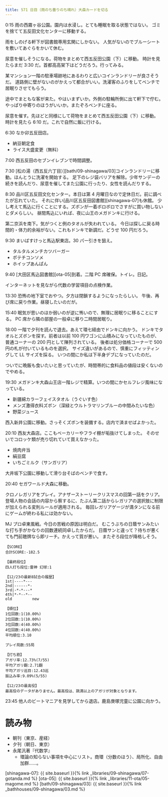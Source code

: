 ```yaml
---
title: 571 日目（雨のち曇りのち晴れ）大森カードを切る
---
```


0:15 雨の西霧ヶ谷公園。園内は水浸し。とても睡眠を取る状態ではない。
ゴミを捨てて五反田文化センターに移動する。

雨をしのげる軒下が図書館専用玄関にしかない。
人気がないのでブルーシートを敷いてあぐらをかいて休む。

尿意を催しそうになる。荷物をまとめて西五反田公園（下）に移動。
時計を見たらまだ 3:30 だ。首都高高架下はどうだろう。行ってみる。

某マンション一階の駐車場跡地にあるわりと広いコインランドリーが良さそうだ。
道路側に壁がないのがかえって都合がいい。洗濯客のふりをしてベンチで居眠りさせてもらう。

途中でまともな客が来た。やはいまずいか。外側の駐輪所側に出て軒下で佇む。
やっぱり中寄りのほうがいいか。またぞろベンチに座る。

尿意を催す。先ほどと同様にして荷物をまとめて西五反田公園（下）に移動。
時計を見たら 6:10 だ。これで自然に飯に行ける。

6:30 なか卯五反田店。
* 納豆朝定食
* ライス大盛変更（無料）

7:00 西五反田のセブンイレブンで時間調整。

7:30 [松の湯（西五反六丁目）][bath/09-shinagawa/03]コインランドリーに移動。ほんとうに洗濯を開始する。
足下のレジ袋バリアを解除。少年サンデーの続きを読んだり、尿意を催してまた公園に行ったり、女性を読んだりする。

8:30 品川区五反田文化センター。本日は第 4 月曜日なので定休日だ。前に調べたが忘れていた。
それに伴い[品川区五反田図書館][shinagawa-07]も休館。
少し考えて馬込に行くことにする。ズボンが一着ボロボロでさすがに買い物しないとダメらしい。
昼間馬込にいれば、夜に山王のメガドンキに行ける。

第二京浜を南下。気がつくと例のタオルが失われている。
今日は探しに戻る時間的・体力的余裕がない。これもドンキで新調だ。どうせ 100 円だろう。

9:30 まいばすけっと馬込駅東店。30 パー引きを狙え。
* タルタルメンチカツバーガー
* ポテチコンソメ
* ホイップあんぱん

9:40 [大田区馬込図書館][ota-05]到着。二階 PC 席確保。トイレ。日記。

インターネットを見ながら代数の学習項目の点検作業。

13:30 恐怖の地下室でおやつ。夕方は閉鎖するようになったらしい。
午後、再び席に戻り作業。昼寝したいのだが。

15:40 眠気が思いのほか弱いのが逆に怖いので、無理に居眠りに移ることにする。
PC 席から隣の部屋の一般卓に移り二時間居眠り。

18:00 一階で夕刊を読んで退去。あえて環七経由でドンキに向かう。
ドンキでタオルとズボンを探す。前者は以前 100 円ワゴンに山積みになっていたものが、
普通コーナーの 200 円として陳列されている。
後者は処分価格コーナーで 500 円の札が付いているものを選択。
サイズ違いがあるので、慎重にフィッティングして LL サイズを採る。
いつの間にか私は下半身デブになっていたのだ。

ついでに晩飯も食いたいと思っていたが、時間帯的に食料品の値段は安くないのでやめる。

19:30 メガドンキ大森山王店一階レジで精算。いつの間にかセルフレジ風味になっている。
* 新疆綿カラーフェイスタオル（うぐいす色）
* メンズ激得衣料ズボン（深緑とウルトラマリンブルーの中間みたいな色）
* 野菜ジュース

西入新井公園に移動。さっそくズボンを装備する。店内で済ませばよかった。

20:10 西友大森店。ここもベーカリーやフライ棚が垢抜けてしまった。
そのせいでコロッケ類が売り切れていて買えなかった。
* 焼肉弁当
* 絹豆腐
* いちごミルク（サンガリア）

大井坂下公園に移動して滑り台そばのベンチで食す。

20:40 セガワールド大森に移動。

クロノレガリアをプレイ。アナザーストーリークリスマスの回第一話をクリア。
登場人物の会話の内容から察するに、たぶん第二話からレガリアの選択肢に制限が加えられる変則ルールが適用される。
毎回レガリアゲージが満タンになる前にゲームが終わる私には効かない。

MJ プロ卓東風戦。今日の苦戦の原因は明白だ。
むこうぶちの日蔭サンみたいな打ち手がかなりの回数連続同卓したからだ。
日蔭サンと違って？待ちが悪くても門前聴牌なら即リーチ。かえって質が悪い。
またぞろ段位が降格しそう。

```text
【SCORE】
合計SCORE:-182.5

【最終段位】
四人打ち段位:雷神 幻球:1

【12/23の最新8試合の履歴】
1st|----*---
2nd|------*-
3rd|-*-*---*
4th|*-*--*--
old         new

【順位】
1位回数:1(10.00%)
2位回数:1(10.00%)
3位回数:4(40.00%)
4位回数:4(40.00%)
平均順位:3.10

プレイ局数:55局

【打ち筋】
アガリ率:12.73%(7/55)
平均アガリ翻:2.71翻
平均アガリ巡目:12.43巡
振込み率:9.09%(5/55)

【12/23の最高役】
最高役のデータがありません。最高役は、跳満以上のアガリが対象となります。
```

23:45 他人のビートマニアを見学してから退店。鹿島庚塚児童に公園に向かう。

# 読み物

* 朝刊（東京、産経）
* 夕刊（朝日、東京）
* 永尾汎著『代数学』
  * 環論の知らない事項を中心にリスト。商環（分数のほう）、局所化、自由加群……。

[shinagawa-07]: {{ site.baseurl }}{% link _libraries/09-shinagawa/07-gotanda.md %}
[ota-05]: {{ site.baseurl }}{% link _libraries/11-ota/05-magome.md %}
[bath/09-shinagawa/03]: {{ site.baseurl }}{% link _bathhouses/09-shinagawa/03.md %}
